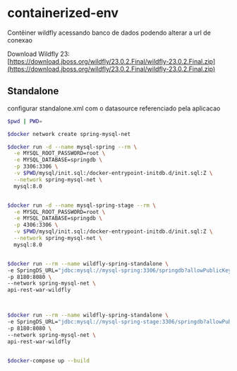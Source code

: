 # containerized-env
Contêiner wildfly acessando banco de dados podendo alterar a url de conexao  

Download Wildfly 23: [https://download.jboss.org/wildfly/23.0.2.Final/wildfly-23.0.2.Final.zip](https://download.jboss.org/wildfly/23.0.2.Final/wildfly-23.0.2.Final.zip)

## Standalone 

configurar standalone.xml com o datasource referenciado pela aplicacao

```bash
$pwd | PWD=

$docker network create spring-mysql-net

$docker run -d --name mysql-spring --rm \
  -e MYSQL_ROOT_PASSWORD=root \
  -e MYSQL_DATABASE=springdb \
  -p 3306:3306 \
  -v $PWD/mysql/init.sql:/docker-entrypoint-initdb.d/init.sql:Z \
  --network spring-mysql-net \
  mysql:8.0


$docker run -d --name mysql-spring-stage --rm \
  -e MYSQL_ROOT_PASSWORD=root \
  -e MYSQL_DATABASE=springdb \
  -p 4306:3306 \
  -v $PWD/mysql/init.sql:/docker-entrypoint-initdb.d/init.sql:Z \
  --network spring-mysql-net \
  mysql:8.0  


$docker run --rm --name wildfly-spring-standalone \
-e SpringDS_URL="jdbc:mysql://mysql-spring:3306/springdb?allowPublicKeyRetrieval=true&useSSL=false" \
-p 8180:8080 \
--network spring-mysql-net \
api-rest-war-wildfly 



$docker run --rm --name wildfly-spring-standalone \
-e SpringDS_URL="jdbc:mysql://mysql-spring-stage:3306/springdb?allowPublicKeyRetrieval=true&useSSL=false" \
-p 8180:8080 \
--network spring-mysql-net \
api-rest-war-wildfly 


$docker-compose up --build
```



  
